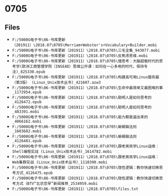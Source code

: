 # 0705

## Files

- `F:/5000G电子书\06-书库更新（201911）\2018.07\0705\Merriam+Webster's+Vocabulary+Builder.mobi`
- `F:/5000G电子书\06-书库更新（201911）\2018.07\0705\三毛全集_943077.mobi`
- `F:/5000G电子书\06-书库更新（201911）\2018.07\0705\反焦虑思维.mobi`
- `F:/5000G电子书\06-书库更新（201911）\2018.07\0705\慢思考：大脑超载时代的思考学(欧洲工商管理学院（INSEAD）思维公开课：如何在一心多用的时代，保持专注)_825330.epub`
- `F:/5000G电子书\06-书库更新（201911）\2018.07\0705\构建高可用Linux服务器（第3版） (Linux_Unix技术丛书)_421607.azw3`
- `F:/5000G电子书\06-书库更新（201911）\2018.07\0705\生命中最简单又最困难的事_1172954.epub`
- `F:/5000G电子书\06-书库更新（201911）\2018.07\0705\聪明人是如何思考的_4126472.epub`
- `F:/5000G电子书\06-书库更新（201911）\2018.07\0705\聪明人是如何思考的_483391.mobi`
- `F:/5000G电子书\06-书库更新（201911）\2018.07\0705\能力都是逼出来的_4066162.mobi`
- `F:/5000G电子书\06-书库更新（201911）\2018.07\0705\蜥蜴脑法则_1603682.mobi`
- `F:/5000G电子书\06-书库更新（201911）\2018.07\0705\蜥蜴脑法则_4126481.epub`
- `F:/5000G电子书\06-书库更新（201911）\2018.07\0705\跟老男孩学Linux运维：Shell编程实战 (Linux_Unix技术丛书)_1614782.mobi`
- `F:/5000G电子书\06-书库更新（201911）\2018.07\0705\跟老男孩学Linux运维：Web集群实战 (Linux_Unix技术丛书)_1110390.mobi`
- `F:/5000G电子书\06-书库更新（201911）\2018.07\0705\隐性逻辑：教你快速切换思考方式_4126475.epub`
- `F:/5000G电子书\06-书库更新（201911）\2018.07\0705\隐性逻辑：教你快速切换思考方式（BTV“北京您早”新闻推荐_2534959.mobi`
- `F:/5000G电子书\06-书库更新（201911）\2018.07\0705\files.txt`
